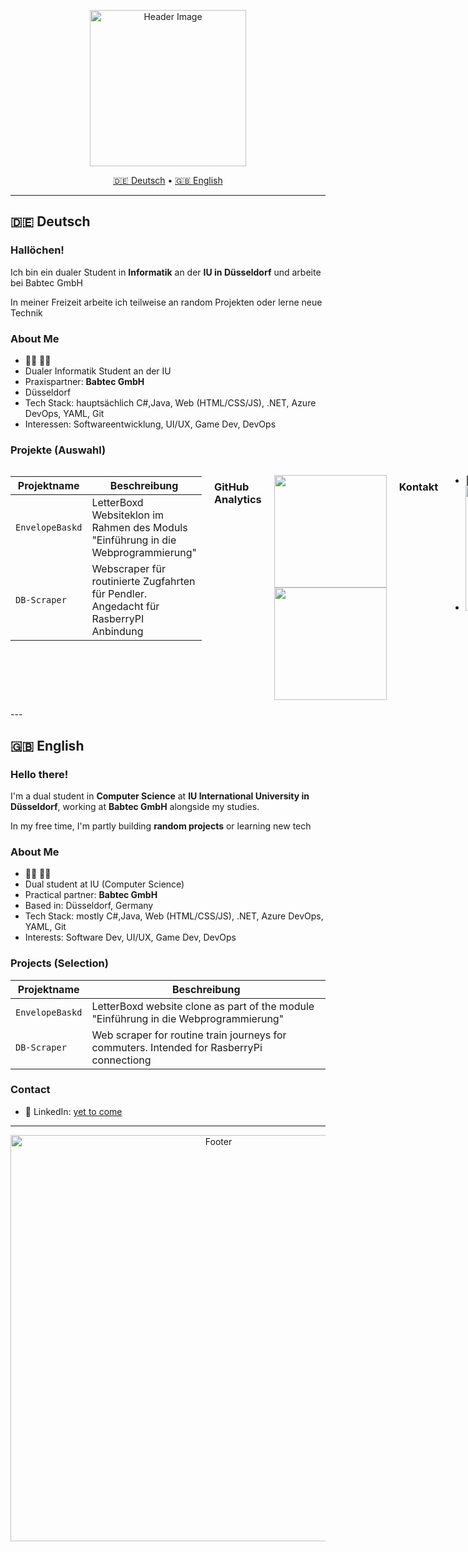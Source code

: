 <!-- Header -->
<p align="center">
  <img src= "https://media4.giphy.com/media/v1.Y2lkPTc5MGI3NjExeGxmNjcxYzNyNWh3ODdzdGVndm94dDl1NWFhYWpjd2x0YW93a2QwMCZlcD12MV9pbnRlcm5hbF9naWZfYnlfaWQmY3Q9Zw/kjETcOXKdbYLS/giphy.gif" width="250" alt="Header Image" />
</p>

<p align="center">
  <a href="#de">🇩🇪 Deutsch</a> • <a href="#en">🇬🇧 English</a>
</p>

---

## 🇩🇪 Deutsch <a id="de"></a>

###  Hallöchen!

Ich bin ein dualer Student in **Informatik** an der **IU in Düsseldorf** und arbeite bei Babtec GmbH

In meiner Freizeit arbeite ich teilweise an random Projekten oder lerne neue Technik

### About Me

- 🏳️‍🌈 🚩🏴
-  Dualer Informatik Student an der IU
-  Praxispartner: **Babtec GmbH**
-  Düsseldorf
-  Tech Stack: hauptsächlich C#,Java, Web (HTML/CSS/JS), .NET, Azure DevOps, YAML, Git
-  Interessen: Softwareentwicklung, UI/UX, Game Dev, DevOps


### Projekte (Auswahl)

<div style="display: flex; justify-content: space-between; align-items: flex-start; gap: 20px;">
  <div>
  <table>
    <thead>
      <tr>
        <th>Projektname</th>
        <th>Beschreibung</th>
      </tr>
    </thead>
    <tbody>
      <tr>
        <td><code>EnvelopeBaskd</code></td>
        <td>LetterBoxd Websiteklon im Rahmen des Moduls "Einführung in die Webprogrammierung"</td>
      </tr>
      <tr>
        <td><code>DB-Scraper</code></td>
        <td>Webscraper für routinierte Zugfahrten für Pendler. Angedacht für RasberryPI Anbindung</td>
      </tr>
    </tbody>
  </table>
  </div>

### GitHub Analytics

<p align="center">
<a href="https://github.com/tf664">
  <img height="180em" src="https://github-readme-stats-eight-theta.vercel.app/api?username=AVS1508&show_icons=true&theme=algolia&include_all_commits=true&count_private=true"/>
  <img height="180em" src="https://github-readme-stats-eight-theta.vercel.app/api/top-langs/?username=tf664&layout=compact&langs_count=8&theme=algolia"/>
</a>
</p>

### Kontakt

- 📯 LinkedIn: [bald](https://linkedin.com/in/placeholder)
- 
  <!-- Side GIF -->
  <img src="https://media3.giphy.com/media/Tj9MTUMTYNCGurm7Hq/giphy.gif" width="200" alt="Side Image" />
</div>
--- 

## 🇬🇧 English <a id="en"></a>

###  Hello there!

I'm a dual student in **Computer Science** at **IU International University in Düsseldorf**, working at **Babtec GmbH** alongside my studies.

In my free time, I'm partly building **random projects** or learning new tech

### About Me

- 🏳️‍🌈 🚩🏴
-  Dual student at IU (Computer Science)
-  Practical partner: **Babtec GmbH**
-  Based in: Düsseldorf, Germany
-  Tech Stack: mostly C#,Java, Web (HTML/CSS/JS), .NET, Azure DevOps, YAML, Git
-  Interests: Software Dev, UI/UX, Game Dev, DevOps

### Projects (Selection)

 <table>
    <thead>
      <tr>
        <th>Projektname</th>
        <th>Beschreibung</th>
      </tr>
    </thead>
    <tbody>
      <tr>
        <td><code>EnvelopeBaskd</code></td>
        <td> LetterBoxd website clone as part of the module "Einführung in die Webprogrammierung"</td>
      </tr>
      <tr>
        <td><code>DB-Scraper</code></td>
        <td> Web scraper for routine train journeys for commuters. Intended for RasberryPi connectiong</td>
      </tr>
    </tbody>
  </table>

### Contact

- 📯 LinkedIn: [yet to come](https://linkedin.com/in/placeholder)

---

<p align="center">
  <img src="https://media4.giphy.com/media/v1.Y2lkPTc5MGI3NjExa3pnbG51dXZkcjNwMjNncTR6MGVuaGE3NmNrZjA4YWduMHo4eDBmNiZlcD12MV9pbnRlcm5hbF9naWZfYnlfaWQmY3Q9Zw/GcntJ8502JIXIqp7u9/giphy.gif" width="650" alt="Footer" />
</p>
